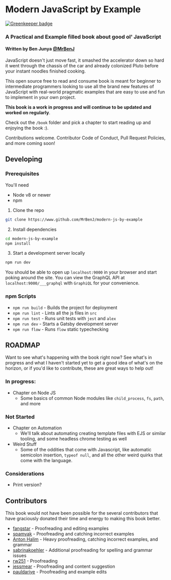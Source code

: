 Modern JavaScript by Example
============================

[![Greenkeeper badge](https://badges.greenkeeper.io/MrBenJ/modern-js-by-example.svg)](https://greenkeeper.io/)

### A Practical and Example filled book about good ol' JavaScript
#### Written by Ben Junya [@MrBenJ](https://www.github.com/MrBenJ)

JavaScript doesn't just move fast, it smashed the accelerator down so hard it went through the chassis of the car and already colonized Pluto before your instant noodles finished cooking.

This open source free to read and consume book is meant for beginner to intermediate programmers looking to use all the brand new features of JavaScript with real-world pragmatic examples that are easy to use and fun to implement in your own project.

**This book is a work in progress and will continue to be updated and worked on regularly**.

Check out the `/book` folder and pick a chapter to start reading up and enjoying the book :).

Contributions welcome. Contributor Code of Conduct, Pull Request Policies, and more coming soon!

## Developing

### Prerequisites

You'll need
  * Node v8 or newer
  * npm

1. Clone the repo
```sh
git clone https://www.github.com/MrBenJ/modern-js-by-example
```

2. Install dependencies
```sh
cd modern-js-by-example
npm install
```

3. Start a development server locally
```sh
npm run dev
```

You should be able to open up `localhost:9000` in your browser and start poking around the site.
You can view the GraphQL API at `localhost:9000/___graphql` with `GraphiQL` for your convenience.

### npm Scripts
  * `npm run build` - Builds the project for deployment
  * `npm run lint` - Lints all the js files in `src`
  * `npm run test` - Runs unit tests with `jest` and `alex`
  * `npm run dev` - Starts a Gatsby development server
  * `npm run flow` - Runs `flow` static typechecking

## ROADMAP

Want to see what's happening with the book right now? See what's in progress and what I haven't started yet to get a good idea of what's on the horizon, or if you'd like to contribute, these are great ways to help out!

### In progress:

* Chapter on Node JS
  * Some basics of common Node modules like `child_process`, `fs`, `path`, and more

### Not Started

* Chapter on Automation
  * We'll talk about automating creating template files with EJS or similar tooling, and some headless chrome testing as well
* Weird Stuff
  * Some of the oddities that come with Javascript, like automatic semicolon insertion, `typeof null`, and all the other weird quirks that come with the language.

### Considerations

* Print version?

## Contributors

This book would not have been possible for the several contributors that have graciously donated their time and energy to making this book better.

* [fangstar](https://www.github.com/fangstar) - Proofreading and editing examples
* [spamyak](https://www.github.com/spamyak) - Proofreading and catching incorrect examples
* [Anton Halim](https://www.github.com/antonhalim) - Heavy proofreading, catching incorrect examples, and grammar
* [sabrinakoehler](https://www.github.com/sabrinakoehler) - Additional proofreading for spelling and grammar issues
* [rw251](https://www.github.com/rw251) - Proofreading
* [jessmear](https://www.github.com/jessmear) - Proofreading and content suggestion
* [pauldariye](https://www.github.com/pauldariye) - Proofreading and example edits
